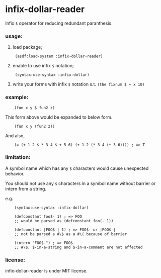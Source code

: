infix-dollar-reader
===================

Infix `$` operator for reducing redundant paranthesis.

### usage:

1. load package;

        (asdf:load-system :infix-dollar-reader)

2. enable to use infix `$` notation;

        (syntax:use-syntax :infix-dollar)

3. write your forms with infix `$` notation s.t. `(the fixnum $ + x 10)`

### example:

        (fun x y $ fun2 z)

This form above would be expanded to below form.

        (fun x y (fun2 z))

And also,

        (= (+ 1 2 $ * 3 4 $ + 5 6) (+ 1 2 (* 3 4 (+ 5 6)))) ; => T

### limitation:

A symbol name which has any `$` characters would cause unexpected behavior.

You should not use any `$` characters in a symbol name without barrier or intern from a string.

e.g.

        (syntax:use-syntax :infix-dollar)

        (defconstant foo$- 1) ; => FOO
        ;; would be parsed as (defconstant foo(- 1))

        (defconstant |FOO$-| 1) ; => FOO$- or |FOO$-|
        ;; not be parsed a #\$ as a #\( because of barrier

        (intern "FOO$-") ; => FOO$-
        ;; #\$, $-in-a-string and $-in-a-comment are not affected

### license:

infix-dollar-reader is under MIT license.
